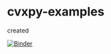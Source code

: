 # cvxpy-examples
created

[![Binder](http://mybinder.org/badge.svg)](http://mybinder.org:/repo/jcoady/cvxpy-examples)

